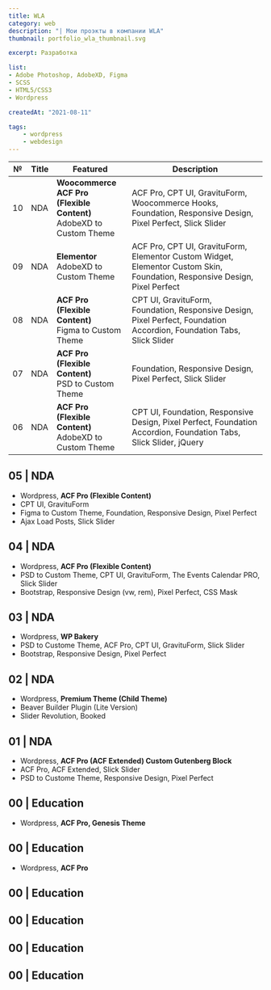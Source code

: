 ```yaml
---
title: WLA
category: web
description: "| Мои проэкты в компании WLA"
thumbnail: portfolio_wla_thumbnail.svg

excerpt: Разработка 

list:
- Adobe Photoshop, AdobeXD, Figma
- SCSS
- HTML5/CSS3
- Wordpress

createdAt: "2021-08-11"

tags:
    - wordpress
    - webdesign
---
```


| №  | Title | Featured                                                                       | Description                                                                                                                |
|----|-------|--------------------------------------------------------------------------------|----------------------------------------------------------------------------------------------------------------------------|
| 10 | NDA   | **Woocommerce**<br> **ACF Pro (Flexible Content)**<br> AdobeXD to Custom Theme | ACF Pro, CPT UI, GravituForm, Woocommerce Hooks, Foundation, Responsive Design, Pixel Perfect, Slick Slider                |
| 09 | NDA   | **Elementor**<br> AdobeXD to Custom Theme                                      | ACF Pro, CPT UI, GravituForm, Elementor Custom Widget, Elementor Custom Skin, Foundation, Responsive Design, Pixel Perfect |
| 08 | NDA   | **ACF Pro (Flexible Content)**<br> Figma to Custom Theme                       | CPT UI, GravituForm, Foundation, Responsive Design, Pixel Perfect, Foundation Accordion, Foundation Tabs, Slick Slider     |
| 07 | NDA   | **ACF Pro (Flexible Content)**<br> PSD to Custom Theme                         | Foundation, Responsive Design, Pixel Perfect, Slick Slider                                                                 |
| 06 | NDA   | **ACF Pro (Flexible Content)**<br> AdobeXD to Custom Theme                     | CPT UI, Foundation, Responsive Design, Pixel Perfect, Foundation Accordion, Foundation Tabs, Slick Slider, jQuery          |

## 05 | NDA
- Wordpress, **ACF Pro (Flexible Content)**
- CPT UI, GravituForm
- Figma to Custom Theme, Foundation, Responsive Design, Pixel Perfect
- Ajax Load Posts, Slick Slider

## 04 | NDA
- Wordpress, **ACF Pro (Flexible Content)**
- PSD to Custom Theme, CPT UI, GravituForm, The Events Calendar PRO, Slick Slider
- Bootstrap, Responsive Design (vw, rem), Pixel Perfect, CSS Mask

## 03 | NDA
- Wordpress, **WP Bakery**
- PSD to Custome Theme, ACF Pro, CPT UI, GravituForm, Slick Slider
- Bootstrap, Responsive Design, Pixel Perfect

## 02 | NDA
- Wordpress, **Premium Theme (Child Theme)**
- Beaver Builder Plugin (Lite Version)
- Slider Revolution, Booked

## 01 | NDA
- Wordpress, **ACF Pro (ACF Extended) Custom Gutenberg Block**
- ACF Pro, ACF Extended, Slick Slider
- PSD to Custome Theme, Responsive Design, Pixel Perfect

## 00 | Education
- Wordpress, **ACF Pro, Genesis Theme**

## 00 | Education
- Wordpress, **ACF Pro**

## 00 | Education
## 00 | Education
## 00 | Education
## 00 | Education
